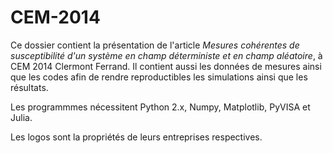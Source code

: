 CEM-2014
========

Ce dossier contient la présentation de l'article _Mesures cohérentes de susceptibilité d'un système en champ déterministe et en champ aléatoire_, à CEM 2014 Clermont Ferrand.
Il contient aussi les données de mesures ainsi que les codes afin de rendre reproductibles les simulations ainsi que les résultats.

Les programmmes nécessitent Python 2.x, Numpy, Matplotlib, PyVISA et Julia.

Les logos sont la propriétés de leurs entreprises respectives.
